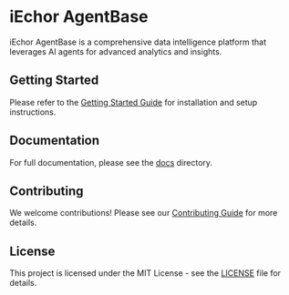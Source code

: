 # iEchor AgentBase

iEchor AgentBase is a comprehensive data intelligence platform that leverages AI agents for advanced analytics and insights.

## Getting Started

Please refer to the [Getting Started Guide](docs/getting-started.md) for installation and setup instructions.

## Documentation

For full documentation, please see the [docs](docs) directory.

## Contributing

We welcome contributions! Please see our [Contributing Guide](docs/contributing.md) for more details.

## License

This project is licensed under the MIT License - see the [LICENSE](LICENSE) file for details.
